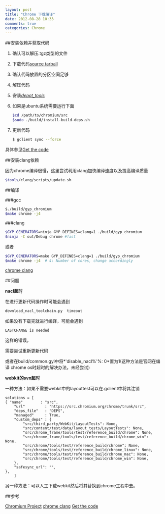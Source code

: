 ```yaml
---
layout: post
title: "Chrome 下载编译"
date: 2012-08-28 10:33
comments: true
categories: Chrome
---
```


##安装依赖并获取代码

1. 确认可以解压.tgz类型的文件
2. 下载代码[source tarball](http://chromium-browser-source.commondatastorage.googleapis.com/chromium_tarball.html)
3. 确认代码放置的分区空间足够
4. 解压代码
5. 安装[*depot_tools*](http://www.chromium.org/developers/how-tos/install-depot-tools)
6. 如果是ubuntu系统需要运行下面
	
	```bash
	$cd /path/to/chromium/src
	$sudo ./build/install-build-deps.sh
	```
7. 更新代码

	```bash
	$ gclient sync --force
	```

具体参见[Get the code](http://www.chromium.org/developers/how-tos/get-the-code)

##安装clang依赖

因为chrome编译很慢，这里尝试利用clang加快编译速度以及提高编译质量

```bash
$tools/clang/scripts/update.sh
```


##编译

###gcc

```bash
$./build/gyp_chromium
$make chrome -j4
```

###clang

```bash
$GYP_GENERATORS=ninja GYP_DEFINES=clang=1 ./build/gyp_chromium
$ninja -C out/Debug chrome #fast
```
或者

```bash
$GYP_GENERATORS=make GYP_DEFINES=clang=1 ./build/gyp_chromium
$make chrome -j4  # 4: Number of cores, change accordingly
```

[chrome clang](http://code.google.com/p/chromium/wiki/Clang)

##问题

**nacl超时**

在进行更新代码操作时可能会遇到

```bash
download_nacl_toolchain.py  timeout
```

如果没有下载完就进行编译，可能会遇到
```
LASTCHANGE is needed
```

这样的错误。

需要尝试重新更新代码

或者在build/common.gyi中将*'disable_nacl%'%: 0*置为1(这种方法是官网在编译
chrome os时超时的解决办法，未经尝试)


**webkit的svn超时**

一种方法：如果不需要webkit中的layouttest可以在.gclient中将其注销

```
solutions = [
{ "name"        : "src",
	"url"         : "https://src.chromium.org/chrome/trunk/src",
	"deps_file"   : "DEPS",
	"managed"     : True,
	"custom_deps" : {
		"src/third_party/WebKit/LayoutTests": None,
		"src/content/test/data/layout_tests/LayoutTests": None,
		"src/chrome_frame/tools/test/reference_build/chrome": None,
		"src/chrome_frame/tools/test/reference_build/chrome_win": None,
		"src/chrome/tools/test/reference_build/chrome": None,
		"src/chrome/tools/test/reference_build/chrome_linux": None,
		"src/chrome/tools/test/reference_build/chrome_mac": None,
		"src/chrome/tools/test/reference_build/chrome_win": None,
	},
	"safesync_url": "",
},
	]
```

另一种方法：可以人工下载webkit然后将其替换到chrome工程中去。


##参考

[Chromium Project](http://www.chromium.org/Home)
[chrome clang](http://code.google.com/p/chromium/wiki/Clang)
[Get the code](http://www.chromium.org/developers/how-tos/get-the-code)
